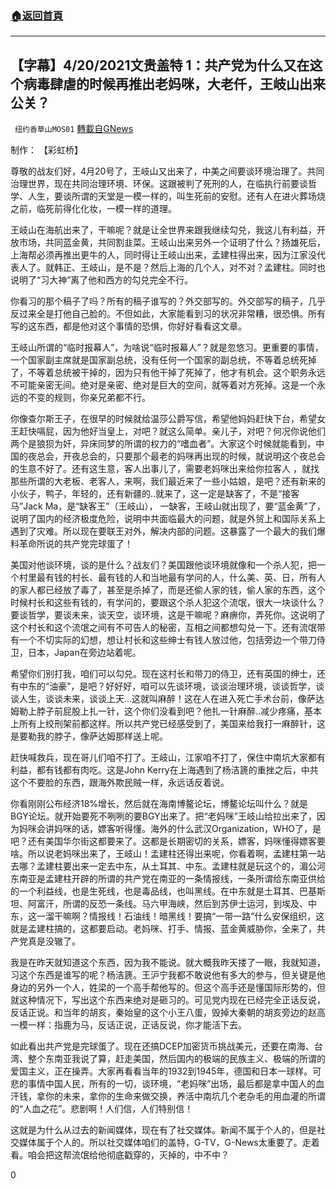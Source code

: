 ###  [:house:返回首頁](https://github.com/ourhimalayas/txt)
---

## 【字幕】4/20/2021文贵盖特 1：共产党为什么又在这个病毒肆虐的时候再推出老妈咪，大老仟，王岐山出来公关？
` 纽约香草山MOS01` [轉載自GNews](https://gnews.org/zh-hans/1121659/)

制作： 【彩虹桥】



尊敬的战友们好，4月20号了，王岐山又出来了，中美之间要谈环境治理了。共同治理世界，现在共同治理环境、环保。这跟被判了死刑的人，在临执行前要谈哲学、人生，要谈所谓的天堂是一模一样的，叫生死前的安慰。还有人在进火葬场烧之前，临死前得化化妆，一模一样的道理。

王岐山在海航出来了，干嘛呢？就是让全世界来跟我继续勾兑，我这儿有利益，开放市场，共同蓝金黄，共同割韭菜。王岐山出来另外一个证明了什么？扬雄死后，上海帮必须再推出更牛的人，同时得让王岐山出来，孟建柱得出来，因为江家没代表人了。就韩正、王岐山，是不是？然后上海的几个人，对不对？孟建柱。同时也说明了“习大神”离了他和西方的勾兑完全不行。

你看习的那个稿子了吗？所有的稿子谁写的？外交部写的。外交部写的稿子，几乎反过来全是打他自己脸的。不但如此，大家能看到习的状况非常糟，很恐惧。所有写的这东西，都是他对这个事情的恐惧，你好好看看这文章。

王岐山所谓的“临时报幕人”，为啥说“临时报幕人”？就是忽悠习。更重要的事情，一个国家副主席就是国家副总统，没有任何一个国家的副总统，不等着总统死掉了，不等着总统被干掉的，因为只有他干掉了死掉了，他才有机会。这个职务永远不可能亲密无间。绝对是亲密、绝对是巨大的空间，就等着对方死掉。这是一个永远的不变的规则，你亲兄弟都不行。

你像查尔斯王子，在很早的时候就给温莎公爵写信，希望他妈妈赶快下台，希望女王赶快嗝屁，因为他好当皇上，对吧？就这么简单。亲儿子，对吧？何况你说他们两个是狼狈为奸，异床同梦的所谓的权力的“嗜血者”。大家这个时候就能看到，中国的夜总会，开夜总会的，只要那个最老的妈咪再出现的时候，就说明这个夜总会的生意不好了。还有这生意，客人出事儿了，需要老妈咪出来给你拉客人 ，就找那些所谓的大老板、老客人，来啊，我们最近来了一些小姑娘，是吧？还有新来的小伙子，鸭子，年轻的，还有新疆的..就来了，这一定是缺客了，不是“接客马”Jack Ma，是“缺客王”（王岐山）， 一缺客，王岐山就出现了，要“蓝金黄”了，说明了国内的经济极度危险，说明中共面临最大的问题，就是外贸上和国际关系上遇到了灾难。所以现在要联王对外，解决内部的问题。这暴露了一个最大的我们爆料革命所说的共产党完球蛋了！

美国对他谈环境，谈的是什么？战友们？美国跟他谈环境就像和一个杀人犯，把一个村里最有钱的村长、最有钱的人和当地最有学问的人，什么美、英、日，所有人的家人都已经放了毒了，甚至是杀掉了，而是还偷人家的钱，偷人家的东西，这个时候村长和这些有钱的，有学问的，要跟这个杀人犯这个流氓，很大一块谈什么？要谈哲学，要谈未来，谈天空，谈环境，这是干嘛呢？麻痹你，弄死你。这说明了这个村长和这个流氓之间有不可告人的秘密，互相之间都想勾兑一下。还有流氓带有一个不切实际的幻想，想让村长和这些绅士有钱人放过他，包括旁边一个带刀侍卫，日本，Japan在旁边站着呢。

希望你们别打我，咱们可以勾兑。现在这村长和带刀的侍卫，还有英国的绅士，还有中东的“油豪”，是吧？好好好，咱可以先谈环境，谈谈治理环境，谈谈哲学，谈谈人生，谈谈未来，谈谈上天…这就叫麻醉！这在人在进入死亡手术台前，像萨达姆勒上脖子前屁股上扎一针，这个你们没看到吧？他扎一针麻醉..减少疼痛，基本上所有上绞刑架前都这样。所以共产党已经感受到了，美国来给我打一麻醉针，这是要勒我的脖子，像萨达姆那样送上呢。

赶快喊救兵，现在哥儿们咱不打了。王岐山，江家咱不打了，保住中南坑大家都有利益，都有钱都有肉吃。这是John Kerry在上海遇到了杨洁篪的重挫之后，中共这个不要脸的东西，跟海外欺民贼一样，永远话反着说。

你看刚刚公布经济18%增长，然后就在海南博鳌论坛，博鳌论坛叫什么？就是BGY论坛。就开始要死不咧咧的要BGY出来了。把“老妈咪”王岐山给拉出来了，因为妈咪会讲妈咪的话，嫖客听得懂。海外的什么武汉Organization，WHO了，是吧？还有美国华尔街这都要来了。这都是长期密切的关系，嫖客，妈咪懂得嫖客要啥。所以说老妈咪出来了，王岐山！孟建柱还得出来呢，你看着啊，孟建柱第一站去哪？孟建柱要出来一定去中东，从土耳其、中东。孟建柱就是玩这个的，湄公河东南亚是孟建柱开辟的所谓的共产党在南亚的一条情报线，一条所谓给东南亚供给的一个利益线，也是生死线，也是毒品线，也叫黑线。在中东就是土耳其、巴基斯坦、阿富汗，所谓的反恐一条线。马六甲海峡，然后到苏伊士运河，到埃及、中东，这一溜干嘛啊？情报线！石油线！暗黑线！要搞“一带一路”什么安保组织，这就是孟建柱搞的，这都要启动。老妈咪、打手、情报、蓝金黄威胁你，全来了，共产党真是没辙了。

我是在昨天就知道这个东西，因为我不能说。就大概我昨天搂了一眼，我就知道，习这个东西是谁写的呢？杨洁篪。王沪宁我都不敢说他有多大的参与，但关键是他身边的另外一个人，姓梁的一个高手帮他写的。但这个高手还是懂国际形势的，但就这种情况下，写出这个东西来绝对是砸习的。可见党内现在已经完全正话反说，反话正说。和当年的胡亥，秦始皇的这个小王八蛋，毁掉大秦朝的胡亥旁边的赵高一模一样：指鹿为马，反话正说，正话反说，你才能活下去。

如此看出共产党是完球蛋了。现在还搞DCEP加密货币挑战美元，还要在南海、台湾、整个东南亚我说了算，赶走美国，然后国内的极端的民族主义、极端的所谓的爱国主义，正在操弄。大家再看看当年的1932到1945年，德国和日本一球样。可悲的事情中国人民，所有的一切，谈环境，“老妈咪”出场，最后都是拿中国人的血汗钱，拿你的未来，拿你的生命来做交换，养活中南坑几个老杂毛的用血灌的所谓的“人血之花”。悲剧啊！人们信，人们特别信！

这就是为什么从过去的新闻媒体，现在有了社交媒体。新闻不属于个人的，但是社交媒体属于个人的。所以社交媒体咱们的盖特，G-TV，G-News太重要了。走着看。咱会把这帮流氓给他彻底戳穿的，灭掉的，中不中？

0
